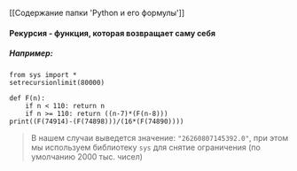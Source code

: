 [[Содержание папки 'Python и его формулы']]
#### **Рекурсия - функция, которая возвращает саму себя**
##### Например:
```
from sys import *
setrecursionlimit(80000)

def F(n):
    if n < 110: return n
    if n >= 110: return ((n-7)*(F(n-8)))
print((F(74914)-(F(74898)))/(16*(F(74890))))
```

>  В нашем случаи выведется значение: `"26260807145392.0"`, при этом мы используем библиотеку `sys` для снятие ограничения (по умолчанию 2000 тыс. чисел)

